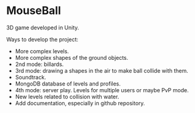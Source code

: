 # MouseBall
3D game developed in Unity.


Ways to develop the project:
- More complex levels.
- More complex shapes of the ground objects.
- 2nd mode: billards.
- 3rd mode: drawing a shapes in the air to make ball collide with them.
- Soundtrack.
- MongoDB database of levels and profiles.
- 4th mode: server play. Levels for multiple users or maybe PvP mode.
- New levels related to collision with water.
- Add documentation, especially in github repository.
